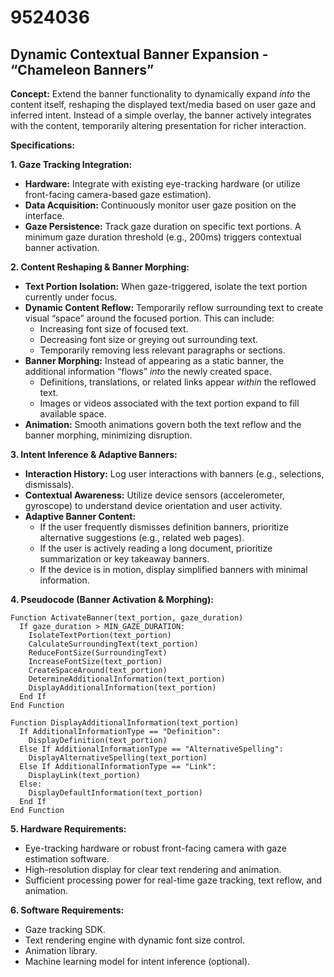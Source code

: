 # 9524036

## Dynamic Contextual Banner Expansion - “Chameleon Banners”

**Concept:** Extend the banner functionality to dynamically expand *into* the content itself, reshaping the displayed text/media based on user gaze and inferred intent. Instead of a simple overlay, the banner actively integrates with the content, temporarily altering presentation for richer interaction.

**Specifications:**

**1. Gaze Tracking Integration:**

*   **Hardware:** Integrate with existing eye-tracking hardware (or utilize front-facing camera-based gaze estimation).
*   **Data Acquisition:** Continuously monitor user gaze position on the interface.
*   **Gaze Persistence:** Track gaze duration on specific text portions. A minimum gaze duration threshold (e.g., 200ms) triggers contextual banner activation.

**2. Content Reshaping & Banner Morphing:**

*   **Text Portion Isolation:** When gaze-triggered, isolate the text portion currently under focus.
*   **Dynamic Content Reflow:**  Temporarily reflow surrounding text to create visual “space” around the focused portion. This can include:
    *   Increasing font size of focused text.
    *   Decreasing font size or greying out surrounding text.
    *   Temporarily removing less relevant paragraphs or sections.
*   **Banner Morphing:** Instead of appearing as a static banner, the additional information “flows” *into* the newly created space.  
    *   Definitions, translations, or related links appear *within* the reflowed text.
    *   Images or videos associated with the text portion expand to fill available space.
*   **Animation:** Smooth animations govern both the text reflow and the banner morphing, minimizing disruption.

**3. Intent Inference & Adaptive Banners:**

*   **Interaction History:** Log user interactions with banners (e.g., selections, dismissals).
*   **Contextual Awareness:** Utilize device sensors (accelerometer, gyroscope) to understand device orientation and user activity.
*   **Adaptive Banner Content:**
    *   If the user frequently dismisses definition banners, prioritize alternative suggestions (e.g., related web pages).
    *   If the user is actively reading a long document, prioritize summarization or key takeaway banners.
    *   If the device is in motion, display simplified banners with minimal information.

**4. Pseudocode (Banner Activation & Morphing):**

```
Function ActivateBanner(text_portion, gaze_duration)
  If gaze_duration > MIN_GAZE_DURATION:
    IsolateTextPortion(text_portion)
    CalculateSurroundingText(text_portion)
    ReduceFontSize(SurroundingText)
    IncreaseFontSize(text_portion)
    CreateSpaceAround(text_portion)
    DetermineAdditionalInformation(text_portion)
    DisplayAdditionalInformation(text_portion)
  End If
End Function

Function DisplayAdditionalInformation(text_portion)
  If AdditionalInformationType == "Definition":
    DisplayDefinition(text_portion)
  Else If AdditionalInformationType == "AlternativeSpelling":
    DisplayAlternativeSpelling(text_portion)
  Else If AdditionalInformationType == "Link":
    DisplayLink(text_portion)
  Else:
    DisplayDefaultInformation(text_portion)
  End If
End Function
```

**5. Hardware Requirements:**

*   Eye-tracking hardware or robust front-facing camera with gaze estimation software.
*   High-resolution display for clear text rendering and animation.
*   Sufficient processing power for real-time gaze tracking, text reflow, and animation.

**6. Software Requirements:**

*   Gaze tracking SDK.
*   Text rendering engine with dynamic font size control.
*   Animation library.
*   Machine learning model for intent inference (optional).